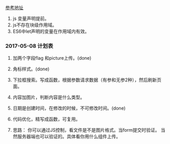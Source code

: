 [参考地址](https://zhuanlan.zhihu.com/p/26638537)

1. js 变量声明提前。
2. js不存在块级作用域。
3. ES6中let声明的变量在作用域内有效。

### 2017-05-08 计划表
1. 加两个字段flag 和picture上传。(done)
2. 角标样式。(done)
3. 下拉框搜索。写成函数，根据参数请求数据（有参和无参2种），然后刷新页面。
4. 内容加图片，判断内容是什么类型。
5. 日期是创建时间，在修改的时候，不可修改时间。(done)
6. 代码优化，精写成函数，可复用。


4. 思路：
你可以通过JS控制，看文件是不是图片格式。当form提交时验证。
当然服务器端也可以验证的。具体看你用什么组件上传。
       
